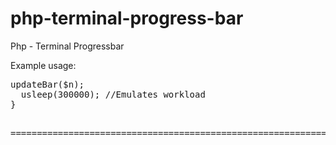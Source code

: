 # php-terminal-progress-bar
Php - Terminal Progressbar 

Example usage:
<pre>
<?php
//Require File
require('Progressbar.php');
//Example 
$total = 30; //total instrunctions
$bar = new Progressbar($total);
for ($n=1; $n <= $total; $n++) {
  $bar->updateBar($n);    
  usleep(300000); //Emulates workload
}

<pre>
==============================================================================>                    ] - 80% - 24/30-

